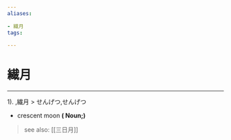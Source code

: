 ```yaml
---
aliases:
    
- 繊月
tags:
    
---
```


# 繊月
---
1).
,繊月 > せんげつ,せんげつ

- crescent moon
**( Noun;)**
> see also:  [[三日月]]
            